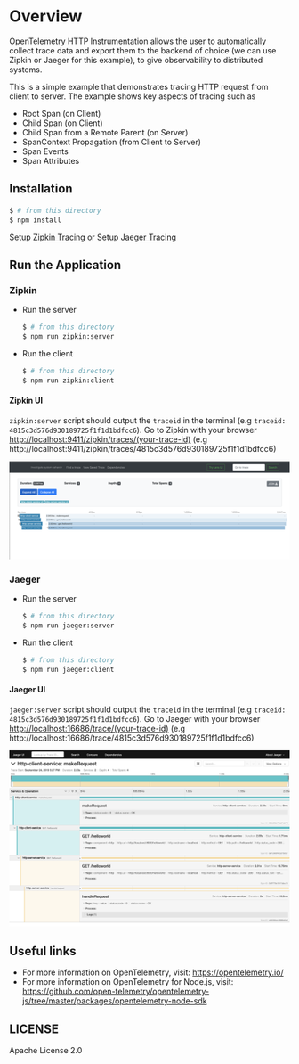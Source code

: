 # Overview

OpenTelemetry HTTP Instrumentation allows the user to automatically collect trace data and export them to the backend of choice (we can use Zipkin or Jaeger for this example), to give observability to distributed systems.

This is a simple example that demonstrates tracing HTTP request from client to server. The example
shows key aspects of tracing such as
- Root Span (on Client)
- Child Span (on Client)
- Child Span from a Remote Parent (on Server)
- SpanContext Propagation (from Client to Server)
- Span Events
- Span Attributes

## Installation

```sh
$ # from this directory
$ npm install
```

Setup [Zipkin Tracing](https://zipkin.io/pages/quickstart.html)
or
Setup [Jaeger Tracing](https://www.jaegertracing.io/docs/latest/getting-started/#all-in-one)

## Run the Application

### Zipkin

 - Run the server

   ```sh
   $ # from this directory
   $ npm run zipkin:server
   ```

 - Run the client

   ```sh
   $ # from this directory
   $ npm run zipkin:client
   ```

#### Zipkin UI
`zipkin:server` script should output the `traceid` in the terminal (e.g `traceid: 4815c3d576d930189725f1f1d1bdfcc6`).
Go to Zipkin with your browser [http://localhost:9411/zipkin/traces/(your-trace-id)]() (e.g http://localhost:9411/zipkin/traces/4815c3d576d930189725f1f1d1bdfcc6)

<p align="center"><img src="./images/zipkin-ui.png?raw=true"/></p>

### Jaeger

 - Run the server

   ```sh
   $ # from this directory
   $ npm run jaeger:server
   ```

 - Run the client

   ```sh
   $ # from this directory
   $ npm run jaeger:client
   ```
#### Jaeger UI

`jaeger:server` script should output the `traceid` in the terminal (e.g `traceid: 4815c3d576d930189725f1f1d1bdfcc6`).
Go to Jaeger with your browser [http://localhost:16686/trace/(your-trace-id)]() (e.g http://localhost:16686/trace/4815c3d576d930189725f1f1d1bdfcc6)

<p align="center"><img src="images/jaeger-ui.png?raw=true"/></p>

## Useful links
- For more information on OpenTelemetry, visit: <https://opentelemetry.io/>
- For more information on OpenTelemetry for Node.js, visit: <https://github.com/open-telemetry/opentelemetry-js/tree/master/packages/opentelemetry-node-sdk>

## LICENSE

Apache License 2.0
